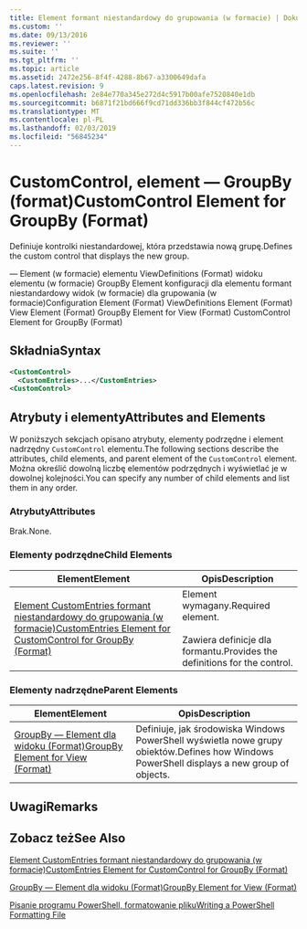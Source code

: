 ```yaml
---
title: Element formant niestandardowy do grupowania (w formacie) | Dokumentacja firmy Microsoft
ms.custom: ''
ms.date: 09/13/2016
ms.reviewer: ''
ms.suite: ''
ms.tgt_pltfrm: ''
ms.topic: article
ms.assetid: 2472e256-8f4f-4288-8b67-a3300649dafa
caps.latest.revision: 9
ms.openlocfilehash: 2e84e770a345e272d4c5917b00afe7520840e1db
ms.sourcegitcommit: b6871f21bd666f9cd71dd336bb3f844cf472b56c
ms.translationtype: MT
ms.contentlocale: pl-PL
ms.lasthandoff: 02/03/2019
ms.locfileid: "56845234"
---
```

# <a name="customcontrol-element-for-groupby-format"></a><span data-ttu-id="e8a79-102">CustomControl, element — GroupBy (format)</span><span class="sxs-lookup"><span data-stu-id="e8a79-102">CustomControl Element for GroupBy (Format)</span></span>

<span data-ttu-id="e8a79-103">Definiuje kontrolki niestandardowej, która przedstawia nową grupę.</span><span class="sxs-lookup"><span data-stu-id="e8a79-103">Defines the custom control that displays the new group.</span></span>

<span data-ttu-id="e8a79-104">— Element (w formacie) elementu ViewDefinitions (Format) widoku elementu (w formacie) GroupBy Element konfiguracji dla elementu formant niestandardowy widok (w formacie) dla grupowania (w formacie)</span><span class="sxs-lookup"><span data-stu-id="e8a79-104">Configuration Element (Format) ViewDefinitions Element (Format) View Element (Format) GroupBy Element for View (Format) CustomControl Element for GroupBy (Format)</span></span>

## <a name="syntax"></a><span data-ttu-id="e8a79-105">Składnia</span><span class="sxs-lookup"><span data-stu-id="e8a79-105">Syntax</span></span>

```xml
<CustomControl>
  <CustomEntries>...</CustomEntries>
<CustomControl>
```

## <a name="attributes-and-elements"></a><span data-ttu-id="e8a79-106">Atrybuty i elementy</span><span class="sxs-lookup"><span data-stu-id="e8a79-106">Attributes and Elements</span></span>

<span data-ttu-id="e8a79-107">W poniższych sekcjach opisano atrybuty, elementy podrzędne i element nadrzędny `CustomControl` elementu.</span><span class="sxs-lookup"><span data-stu-id="e8a79-107">The following sections describe the attributes, child elements, and parent element of the `CustomControl` element.</span></span> <span data-ttu-id="e8a79-108">Można określić dowolną liczbę elementów podrzędnych i wyświetlać je w dowolnej kolejności.</span><span class="sxs-lookup"><span data-stu-id="e8a79-108">You can specify any number of child elements and list them in any order.</span></span>

### <a name="attributes"></a><span data-ttu-id="e8a79-109">Atrybuty</span><span class="sxs-lookup"><span data-stu-id="e8a79-109">Attributes</span></span>

<span data-ttu-id="e8a79-110">Brak.</span><span class="sxs-lookup"><span data-stu-id="e8a79-110">None.</span></span>

### <a name="child-elements"></a><span data-ttu-id="e8a79-111">Elementy podrzędne</span><span class="sxs-lookup"><span data-stu-id="e8a79-111">Child Elements</span></span>

|<span data-ttu-id="e8a79-112">Element</span><span class="sxs-lookup"><span data-stu-id="e8a79-112">Element</span></span>|<span data-ttu-id="e8a79-113">Opis</span><span class="sxs-lookup"><span data-stu-id="e8a79-113">Description</span></span>|
|-------------|-----------------|
|[<span data-ttu-id="e8a79-114">Element CustomEntries formant niestandardowy do grupowania (w formacie)</span><span class="sxs-lookup"><span data-stu-id="e8a79-114">CustomEntries Element for CustomControl for GroupBy (Format)</span></span>](./customentries-element-for-customcontrol-for-groupby-format.md)|<span data-ttu-id="e8a79-115">Element wymagany.</span><span class="sxs-lookup"><span data-stu-id="e8a79-115">Required element.</span></span><br /><br /> <span data-ttu-id="e8a79-116">Zawiera definicje dla formantu.</span><span class="sxs-lookup"><span data-stu-id="e8a79-116">Provides the definitions for the control.</span></span>|

### <a name="parent-elements"></a><span data-ttu-id="e8a79-117">Elementy nadrzędne</span><span class="sxs-lookup"><span data-stu-id="e8a79-117">Parent Elements</span></span>

|<span data-ttu-id="e8a79-118">Element</span><span class="sxs-lookup"><span data-stu-id="e8a79-118">Element</span></span>|<span data-ttu-id="e8a79-119">Opis</span><span class="sxs-lookup"><span data-stu-id="e8a79-119">Description</span></span>|
|-------------|-----------------|
|[<span data-ttu-id="e8a79-120">GroupBy — Element dla widoku (Format)</span><span class="sxs-lookup"><span data-stu-id="e8a79-120">GroupBy Element for View (Format)</span></span>](./groupby-element-for-view-format.md)|<span data-ttu-id="e8a79-121">Definiuje, jak środowiska Windows PowerShell wyświetla nowe grupy obiektów.</span><span class="sxs-lookup"><span data-stu-id="e8a79-121">Defines how Windows PowerShell displays a new group of objects.</span></span>|

## <a name="remarks"></a><span data-ttu-id="e8a79-122">Uwagi</span><span class="sxs-lookup"><span data-stu-id="e8a79-122">Remarks</span></span>

## <a name="see-also"></a><span data-ttu-id="e8a79-123">Zobacz też</span><span class="sxs-lookup"><span data-stu-id="e8a79-123">See Also</span></span>

[<span data-ttu-id="e8a79-124">Element CustomEntries formant niestandardowy do grupowania (w formacie)</span><span class="sxs-lookup"><span data-stu-id="e8a79-124">CustomEntries Element for CustomControl for GroupBy (Format)</span></span>](./customentries-element-for-customcontrol-for-groupby-format.md)

[<span data-ttu-id="e8a79-125">GroupBy — Element dla widoku (Format)</span><span class="sxs-lookup"><span data-stu-id="e8a79-125">GroupBy Element for View (Format)</span></span>](./groupby-element-for-view-format.md)

[<span data-ttu-id="e8a79-126">Pisanie programu PowerShell, formatowanie pliku</span><span class="sxs-lookup"><span data-stu-id="e8a79-126">Writing a PowerShell Formatting File</span></span>](./writing-a-powershell-formatting-file.md)
